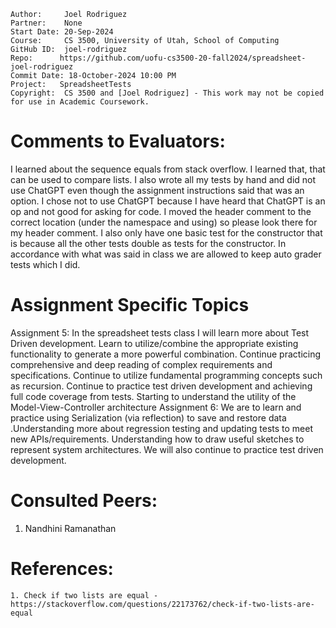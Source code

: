 ﻿```
Author:     Joel Rodriguez
Partner:    None
Start Date: 20-Sep-2024
Course:     CS 3500, University of Utah, School of Computing
GitHub ID:  joel-rodriguez
Repo:      https://github.com/uofu-cs3500-20-fall2024/spreadsheet-joel-rodriguez
Commit Date: 18-October-2024 10:00 PM
Project:   SpreadsheetTests
Copyright:  CS 3500 and [Joel Rodriguez] - This work may not be copied for use in Academic Coursework.
```

# Comments to Evaluators:
I learned about the sequence equals from stack overflow. I learned that, that can be used to compare lists. I also wrote all my tests by hand and did 
not use ChatGPT even though the assignment instructions said that was an option. I chose not to use ChatGPT because I have heard that ChatGPT is an op
and not good for asking for code. I moved the header comment to the correct location (under the namespace and using) so please look there for my header comment.
I also only have one basic test for the constructor that is because all the other tests double as tests for the constructor.
In accordance with what was said in class we are allowed to keep auto grader tests which I did. 

# Assignment Specific Topics
Assignment 5: In the spreadsheet tests class I will learn more about Test Driven development. Learn to utilize/combine the appropriate 
existing functionality to generate a more powerful combination. Continue practicing comprehensive and deep reading of complex
requirements and specifications. Continue to utilize fundamental programming concepts such as recursion. Continue to practice
test driven development and achieving full code coverage from tests. Starting to understand the utility of the Model-View-Controller architecture
Assignment 6: We are to learn and practice using Serialization (via reflection) to save and restore data .Understanding more about
regression testing and updating tests to meet new APIs/requirements. Understanding how to draw useful sketches to represent system 
architectures. We will also continue to practice test driven development.

# Consulted Peers:

1. Nandhini Ramanathan


# References:

    1. Check if two lists are equal - https://stackoverflow.com/questions/22173762/check-if-two-lists-are-equal
